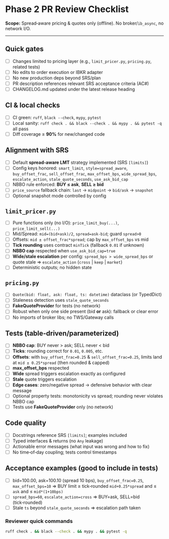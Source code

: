 # Phase 2 PR Review Checklist

**Scope:** Spread‑aware pricing & quotes only (offline). No broker/`ib_async`, no network I/O.

---

## Quick gates
- [ ] Changes limited to pricing layer (e.g., `limit_pricer.py`, `pricing.py`, related tests)
- [ ] No edits to order execution or IBKR adapter
- [ ] No new production deps beyond SRS/plan
- [ ] PR description references relevant SRS acceptance criteria (AC#)
- [ ] CHANGELOG.md updated under the latest release heading

## CI & local checks
- [ ] CI green: `ruff`, `black --check`, `mypy`, `pytest`
- [ ] Local sanity: `ruff check . && black --check . && mypy . && pytest -q` all pass
- [ ] Diff coverage ≥ **90%** for new/changed code

## Alignment with SRS
- [ ] Default **spread‑aware LMT** strategy implemented (SRS `[limits]`)
- [ ] Config keys honored: `smart_limit`, `style=spread_aware`, `buy_offset_frac`, `sell_offset_frac`, `max_offset_bps`, `wide_spread_bps`, `escalate_action`, `stale_quote_seconds`, `use_ask_bid_cap`
- [ ] NBBO rule enforced: **BUY ≤ ask**, **SELL ≥ bid**
- [ ] `price_source` fallback chain: `last` → `midpoint` → `bid/ask` → `snapshot`
- [ ] Optional snapshot mode controlled by config

## `limit_pricer.py`
- [ ] Pure functions only (no I/O): `price_limit_buy(...)`, `price_limit_sell(...)`
- [ ] Mid/Spread: `mid=(bid+ask)/2`, `spread=ask-bid`; guard `spread>0`
- [ ] Offsets: `mid ± offset_frac*spread`; cap by `max_offset_bps` vs mid
- [ ] **Tick rounding** uses contract `minTick` (fallback `0.01` if unknown)
- [ ] **NBBO cap** respected when `use_ask_bid_cap=true`
- [ ] **Wide/stale escalation** per config:      `spread_bps > wide_spread_bps` or quote stale ⇒ `escalate_action` (`cross` | `keep` | `market`)
- [ ] Deterministic outputs; no hidden state

## `pricing.py`
- [ ] `Quote(bid: float, ask: float, ts: datetime)` dataclass (or TypedDict)
- [ ] Staleness detection uses `stale_quote_seconds`
- [ ] **FakeQuoteProvider** for tests (no network)
- [ ] Robust when only one side present (bid **or** ask): fallback or clear error
- [ ] No imports of broker libs; no TWS/Gateway calls

## Tests (table‑driven/parameterized)
- [ ] **NBBO cap**: BUY never > ask; SELL never < bid
- [ ] **Ticks**: rounding correct for `0.01`, `0.005`, etc.
- [ ] **Offsets**: with `buy_offset_frac=0.25` & `sell_offset_frac=0.25`, limits land at `mid ± 0.25*spread` (then rounded & capped)
- [ ] **max_offset_bps** respected
- [ ] **Wide** spread triggers escalation exactly as configured
- [ ] **Stale** quote triggers escalation
- [ ] **Edge cases**: zero/negative spread → defensive behavior with clear message
- [ ] Optional property tests:      monotonicity vs spread; rounding never violates NBBO cap
- [ ] Tests use **FakeQuoteProvider** only (no network)

## Code quality
- [ ] Docstrings reference SRS `[limits]`; examples included
- [ ] Typed interfaces & returns (no `Any` leakage)
- [ ] Actionable error messages (what input was wrong and how to fix)
- [ ] No time‑of‑day coupling; tests control timestamps

## Acceptance examples (good to include in tests)
- [ ] bid=100.00, ask=100.10 (spread 10 bps), `buy_offset_frac=0.25`, `max_offset_bps=10` ⇒ BUY limit ≥ tick‑rounded `mid+0.25*spread` and ≤ `ask` and ≤ `mid*(1+10bps)`
- [ ] `spread_bps=60`, `escalate_action=cross` ⇒ BUY=ask, SELL=bid (tick‑rounded)
- [ ] Stale `ts` beyond `stale_quote_seconds` ⇒ escalation path taken

### Reviewer quick commands
```bash
ruff check . && black --check . && mypy . && pytest -q
```
